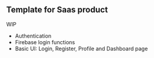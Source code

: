 ## Template for Saas product

WIP

- Authentication
- Firebase login functions
- Basic UI: Login, Register, Profile and Dashboard page
